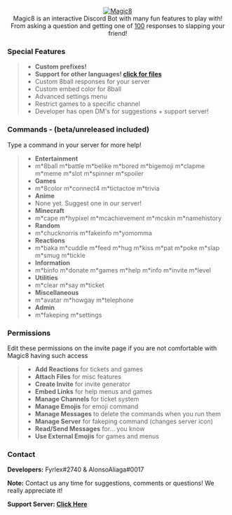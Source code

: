 <div align="center">
<a href="https://top.gg/bot/484148705507934208" >
  <img src="https://top.gg/api/widget/484148705507934208.svg?usernamecolor=9a00ff&topcolor=1F1F1F" alt="Magic8" />
</a><br>
</div>


<div align="center">
  Magic8 is an interactive Discord Bot with many fun features to play with! From asking a question and getting one of <u>100</u> responses to slapping your friend!<br>
</div>


### Special Features
> - **Custom prefixes!**
> - **Support for other languages! [click for files](https://github.com/Fyrlex/Magic8/tree/master/languages)**
> - Custom 8ball responses for your server
> - Custom embed color for 8ball
> - Advanced settings menu
> - Restrict games to a specific channel
> - Developer has open DM's for suggestions + support server!


### Commands - (beta/unreleased included)
<p>Type a command in your server for more help!</p>

> - **Entertainment**
> - m\*8ball m\*battle m\*belike m\*bored m\*bigemoji m\*clapme m\*meme m\*slot m\*spinner m\*spoiler
> - **Games**
> - m\*8color m\*connect4 m\*tictactoe m\*trivia
> - **Anime**
> - None yet. Suggest one in our server!
> - **Minecraft**
> - m\*cape m\*hypixel m\*mcachievement m\*mcskin m\*namehistory
> - **Random**
> - m\*chucknorris m\*fakeinfo m\*yomomma
> - **Reactions**
> - m\*baka m\*cuddle m\*feed m\*hug m\*kiss m\*pat m\*poke m\*slap m\*smug m\*tickle
> - **Information**
> - m\*binfo m\*donate m\*games m\*help m\*info m\*invite m\*level
> - **Utilities**
> - m\*clear m\*say m\*ticket
> - **Miscellaneous**
> - m\*avatar m\*howgay m\*telephone
> - **Admin**
> - m\*fakeping m\*settings

### Permissions
<p>Edit these permissions on the invite page if you are not comfortable with Magic8 having such access</p>
<p></p>

> - **Add Reactions** for tickets and games
> - **Attach Files** for misc features
> - **Create Invite** for invite generator
> - **Embed Links** for help menus and games
> - **Manage Channels** for ticket system
> - **Manage Emojis** for emoji command
> - **Manage Messages** to delete the commands when you run them
> - **Manage Server** for fakeping command (changes server icon)
> - **Read/Send Messages** for... you know
> - **Use External Emojis** for games and menus


### Contact
**Developers:** Fyrlex#2740 & AlonsoAliaga#0017

**Note:** Contact us any time for suggestions, comments or questions! We really appreciate it!

**Support Server: [Click Here](https://dicsord.gg/MYKfu5Q)**
